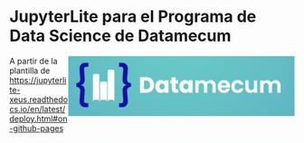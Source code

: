 # JupyterLite para el Programa de Data Science de Datamecum

<img src="datamecum_logo.png" align="right" style="float" width="400">

A partir de la plantilla de https://jupyterlite-xeus.readthedocs.io/en/latest/deploy.html#on-github-pages
